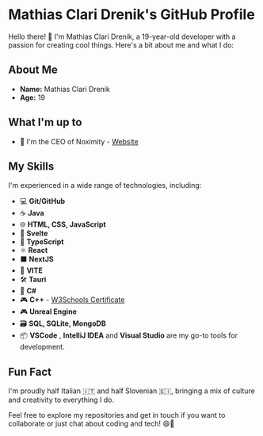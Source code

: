 # Mathias Clari Drenik's GitHub Profile

Hello there! 👋 I'm Mathias Clari Drenik, a 19-year-old developer with a passion for creating cool things. Here's a bit about me and what I do:

## About Me

- **Name:** Mathias Clari Drenik
- **Age:** 19

## What I'm up to

- 💼 I'm the CEO of Noximity - [Website](https://noximity.com)

## My Skills

I'm experienced in a wide range of technologies, including:

- 💻 **Git/GitHub**
- ☕ **Java**
- 🌐 **HTML, CSS, JavaScript**
- 🦎 **Svelte**
- 📝 **TypeScript**
- ⚛️ **React**
- ⬛ **NextJS**
- 🚀 **VITE**
- 🛠️ **Tauri**
- 🌟 **C#**
- 🎮 **C++** - [W3Schools Certificate](https://verify.w3schools.com/1O7S2ACDC8)
- 🎮 **Unreal Engine**
- 🗃️ **SQL, SQLite, MongoDB**
- 📦 **VSCode** , **IntelliJ IDEA** and **Visual Studio** are my go-to tools for development.

## Fun Fact

I'm proudly half Italian 🇮🇹 and half Slovenian 🇸🇮, bringing a mix of culture and creativity to everything I do.

Feel free to explore my repositories and get in touch if you want to collaborate or just chat about coding and tech! 😄🚀
